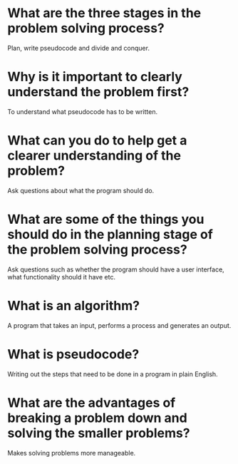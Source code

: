 # What are the three stages in the problem solving process?
Plan, write pseudocode and divide and conquer.
# Why is it important to clearly understand the problem first?
To understand what pseudocode has to be written.
# What can you do to help get a clearer understanding of the problem?
Ask questions about what the program should do.
# What are some of the things you should do in the planning stage of the problem solving process?
Ask questions such as whether the program should have a user interface, what functionality should it have etc.
# What is an algorithm?
A program that takes an input, performs a process and generates an output.
# What is pseudocode?
Writing out the steps that need to be done in a program in plain English.
# What are the advantages of breaking a problem down and solving the smaller problems?
Makes solving problems more manageable.